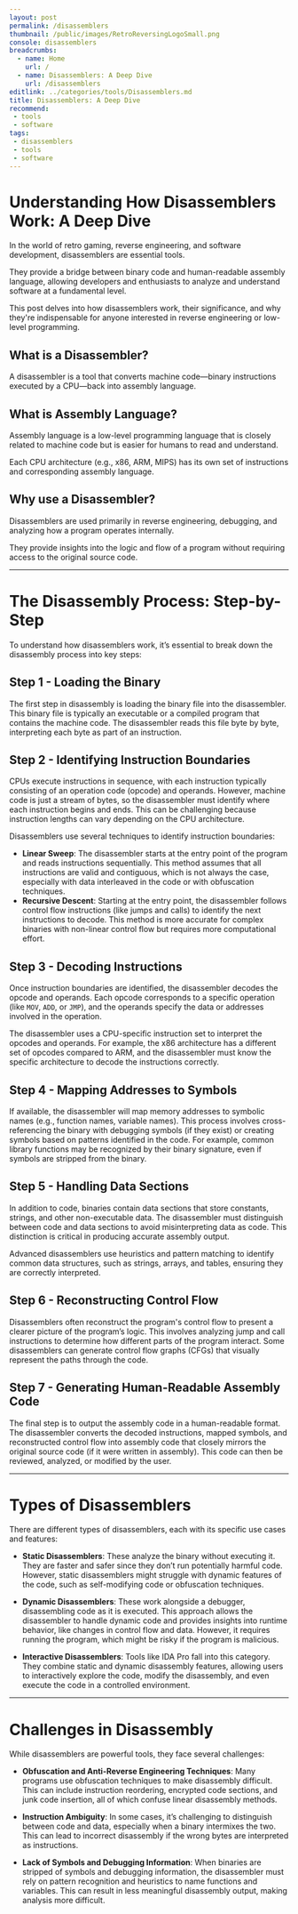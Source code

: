 ```yaml
---
layout: post
permalink: /disassemblers
thumbnail: /public/images/RetroReversingLogoSmall.png
console: disassemblers
breadcrumbs:
  - name: Home
    url: /
  - name: Disassemblers: A Deep Dive
    url: /disassemblers
editlink: ../categories/tools/Disassemblers.md
title: Disassemblers: A Deep Dive
recommend: 
 - tools
 - software
tags:
 - disassemblers
 - tools
 - software
---
```


# Understanding How Disassemblers Work: A Deep Dive

In the world of retro gaming, reverse engineering, and software development, disassemblers are essential tools. 

They provide a bridge between binary code and human-readable assembly language, allowing developers and enthusiasts to analyze and understand software at a fundamental level. 

This post delves into how disassemblers work, their significance, and why they're indispensable for anyone interested in reverse engineering or low-level programming.

## What is a Disassembler?

A disassembler is a tool that converts machine code—binary instructions executed by a CPU—back into assembly language. 

## What is Assembly Language?
Assembly language is a low-level programming language that is closely related to machine code but is easier for humans to read and understand. 

Each CPU architecture (e.g., x86, ARM, MIPS) has its own set of instructions and corresponding assembly language.

## Why use a Disassembler?
Disassemblers are used primarily in reverse engineering, debugging, and analyzing how a program operates internally. 

They provide insights into the logic and flow of a program without requiring access to the original source code.

---

# The Disassembly Process: Step-by-Step

To understand how disassemblers work, it’s essential to break down the disassembly process into key steps:

## Step 1 - Loading the Binary
The first step in disassembly is loading the binary file into the disassembler.
This binary file is typically an executable or a compiled program that contains the machine code.
The disassembler reads this file byte by byte, interpreting each byte as part of an instruction.

## Step 2 - Identifying Instruction Boundaries
   CPUs execute instructions in sequence, with each instruction typically consisting of an operation code (opcode) and operands. 
   However, machine code is just a stream of bytes, so the disassembler must identify where each instruction begins and ends. 
   This can be challenging because instruction lengths can vary depending on the CPU architecture.

   Disassemblers use several techniques to identify instruction boundaries:
   - **Linear Sweep**: The disassembler starts at the entry point of the program and reads instructions sequentially. This method assumes that all instructions are valid and contiguous, which is not always the case, especially with data interleaved in the code or with obfuscation techniques.
   - **Recursive Descent**: Starting at the entry point, the disassembler follows control flow instructions (like jumps and calls) to identify the next instructions to decode. This method is more accurate for complex binaries with non-linear control flow but requires more computational effort.

## Step 3 - Decoding Instructions
   Once instruction boundaries are identified, the disassembler decodes the opcode and operands. Each opcode corresponds to a specific operation (like `MOV`, `ADD`, or `JMP`), and the operands specify the data or addresses involved in the operation.

   The disassembler uses a CPU-specific instruction set to interpret the opcodes and operands. For example, the x86 architecture has a different set of opcodes compared to ARM, and the disassembler must know the specific architecture to decode the instructions correctly.

## Step 4 - Mapping Addresses to Symbols
   If available, the disassembler will map memory addresses to symbolic names (e.g., function names, variable names). This process involves cross-referencing the binary with debugging symbols (if they exist) or creating symbols based on patterns identified in the code. For example, common library functions may be recognized by their binary signature, even if symbols are stripped from the binary.

## Step 5 - Handling Data Sections
   In addition to code, binaries contain data sections that store constants, strings, and other non-executable data. The disassembler must distinguish between code and data sections to avoid misinterpreting data as code. This distinction is critical in producing accurate assembly output.

   Advanced disassemblers use heuristics and pattern matching to identify common data structures, such as strings, arrays, and tables, ensuring they are correctly interpreted.

## Step 6 - Reconstructing Control Flow
   Disassemblers often reconstruct the program's control flow to present a clearer picture of the program’s logic. This involves analyzing jump and call instructions to determine how different parts of the program interact. Some disassemblers can generate control flow graphs (CFGs) that visually represent the paths through the code.

## Step 7 - Generating Human-Readable Assembly Code
   The final step is to output the assembly code in a human-readable format. The disassembler converts the decoded instructions, mapped symbols, and reconstructed control flow into assembly code that closely mirrors the original source code (if it were written in assembly). This code can then be reviewed, analyzed, or modified by the user.

---
# Types of Disassemblers

There are different types of disassemblers, each with its specific use cases and features:

- **Static Disassemblers**: These analyze the binary without executing it. They are faster and safer since they don’t run potentially harmful code. However, static disassemblers might struggle with dynamic features of the code, such as self-modifying code or obfuscation techniques.

- **Dynamic Disassemblers**: These work alongside a debugger, disassembling code as it is executed. This approach allows the disassembler to handle dynamic code and provides insights into runtime behavior, like changes in control flow and data. However, it requires running the program, which might be risky if the program is malicious.

- **Interactive Disassemblers**: Tools like IDA Pro fall into this category. They combine static and dynamic disassembly features, allowing users to interactively explore the code, modify the disassembly, and even execute the code in a controlled environment.

---
# Challenges in Disassembly

While disassemblers are powerful tools, they face several challenges:

- **Obfuscation and Anti-Reverse Engineering Techniques**: Many programs use obfuscation techniques to make disassembly difficult. This can include instruction reordering, encrypted code sections, and junk code insertion, all of which confuse linear disassembly methods.

- **Instruction Ambiguity**: In some cases, it’s challenging to distinguish between code and data, especially when a binary intermixes the two. This can lead to incorrect disassembly if the wrong bytes are interpreted as instructions.

- **Lack of Symbols and Debugging Information**: When binaries are stripped of symbols and debugging information, the disassembler must rely on pattern recognition and heuristics to name functions and variables. This can result in less meaningful disassembly output, making analysis more difficult.

